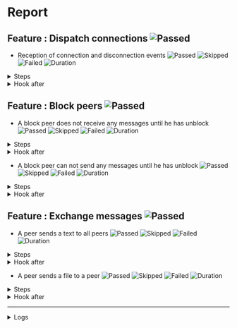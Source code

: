 # Report

## Feature : Dispatch connections ![Passed](https://img.shields.io/badge/Passed-green)

- Reception of connection and disconnection events ![Passed](https://img.shields.io/badge/18-Passed-green) ![Skipped](https://img.shields.io/badge/0-Skipped-yellow) ![Failed](https://img.shields.io/badge/0-Failed-red) ![Duration](https://img.shields.io/badge/127s-585ms-blue)

<details>
<summary>Steps</summary>

  - the following peers are started (line 4) ![Passed](https://img.shields.io/badge/Passed-green) ![Duration](https://img.shields.io/badge/4s-483ms-blue)
  - the peer "P1" connects to "P0" (line 10) ![Passed](https://img.shields.io/badge/Passed-green) ![Duration](https://img.shields.io/badge/0s-22ms-blue)
  - the peer "P0" receives (line 11) ![Passed](https://img.shields.io/badge/Passed-green) ![Duration](https://img.shields.io/badge/0s-5ms-blue)
  - the peer "P1" receives (line 14) ![Passed](https://img.shields.io/badge/Passed-green) ![Duration](https://img.shields.io/badge/0s-6ms-blue)
  - the peer "P2" connects to "P0" (line 17) ![Passed](https://img.shields.io/badge/Passed-green) ![Duration](https://img.shields.io/badge/0s-47ms-blue)
  - the peer "P0" receives (line 18) ![Passed](https://img.shields.io/badge/Passed-green) ![Duration](https://img.shields.io/badge/0s-9ms-blue)
  - the peer "P1" receives (line 21) ![Passed](https://img.shields.io/badge/Passed-green) ![Duration](https://img.shields.io/badge/0s-33ms-blue)
  - the peer "P2" receives (line 24) ![Passed](https://img.shields.io/badge/Passed-green) ![Duration](https://img.shields.io/badge/0s-15ms-blue)
  - the peer "P3" connects to "P0" (line 28) ![Passed](https://img.shields.io/badge/Passed-green) ![Duration](https://img.shields.io/badge/0s-19ms-blue)
  - the peer "P0" receives (line 29) ![Passed](https://img.shields.io/badge/Passed-green) ![Duration](https://img.shields.io/badge/0s-8ms-blue)
  - the peer "P1" receives (line 32) ![Passed](https://img.shields.io/badge/Passed-green) ![Duration](https://img.shields.io/badge/0s-14ms-blue)
  - the peer "P2" receives (line 35) ![Passed](https://img.shields.io/badge/Passed-green) ![Duration](https://img.shields.io/badge/31s-197ms-blue)
  - the peer "P3" receives (line 38) ![Passed](https://img.shields.io/badge/Passed-green) ![Duration](https://img.shields.io/badge/31s-300ms-blue)
  - the peer "P2" disconnects (line 43) ![Passed](https://img.shields.io/badge/Passed-green) ![Duration](https://img.shields.io/badge/0s-8ms-blue)
  - the peer "P0" receives (line 44) ![Passed](https://img.shields.io/badge/Passed-green) ![Duration](https://img.shields.io/badge/0s-16ms-blue)
  - the peer "P1" receives (line 47) ![Passed](https://img.shields.io/badge/Passed-green) ![Duration](https://img.shields.io/badge/0s-12ms-blue)
  - the peer "P3" receives (line 50) ![Passed](https://img.shields.io/badge/Passed-green) ![Duration](https://img.shields.io/badge/60s-385ms-blue)
  - the peer "P2" receives (line 53) ![Passed](https://img.shields.io/badge/Passed-green) ![Duration](https://img.shields.io/badge/0s-1ms-blue)
</details>



<details>
<summary>Hook after</summary>

- ![Failed](https://img.shields.io/badge/Failed-red) ![Duration](https://img.shields.io/badge/30s-96ms-blue)

```
Unable to read errors
```
</details>



## Feature : Block peers ![Passed](https://img.shields.io/badge/Passed-green)

- A block peer does not receive any messages until he has unblock ![Passed](https://img.shields.io/badge/17-Passed-green) ![Skipped](https://img.shields.io/badge/0-Skipped-yellow) ![Failed](https://img.shields.io/badge/0-Failed-red) ![Duration](https://img.shields.io/badge/97s-391ms-blue)

<details>
<summary>Steps</summary>

  - the following peers are started (line 4) ![Passed](https://img.shields.io/badge/Passed-green) ![Duration](https://img.shields.io/badge/4s-482ms-blue)
  - the peer "P1" connects to "P0" (line 9) ![Passed](https://img.shields.io/badge/Passed-green) ![Duration](https://img.shields.io/badge/0s-20ms-blue)
  - the peer "P1" receives (line 10) ![Passed](https://img.shields.io/badge/Passed-green) ![Duration](https://img.shields.io/badge/0s-6ms-blue)
  - the peer "P0" receives (line 13) ![Passed](https://img.shields.io/badge/Passed-green) ![Duration](https://img.shields.io/badge/0s-30ms-blue)
  - the peer "P2" connects to "P0" (line 16) ![Passed](https://img.shields.io/badge/Passed-green) ![Duration](https://img.shields.io/badge/0s-25ms-blue)
  - the peer "P1" receives (line 17) ![Passed](https://img.shields.io/badge/Passed-green) ![Duration](https://img.shields.io/badge/0s-15ms-blue)
  - the peer "P0" receives (line 20) ![Passed](https://img.shields.io/badge/Passed-green) ![Duration](https://img.shields.io/badge/0s-26ms-blue)
  - the peer "P2" receives (line 23) ![Passed](https://img.shields.io/badge/Passed-green) ![Duration](https://img.shields.io/badge/0s-16ms-blue)
  - the peer "P1" blocks the peer "P2" (line 27) ![Passed](https://img.shields.io/badge/Passed-green) ![Duration](https://img.shields.io/badge/0s-17ms-blue)
  - the peer "P2" receives (line 28) ![Passed](https://img.shields.io/badge/Passed-green) ![Duration](https://img.shields.io/badge/0s-17ms-blue)
  - the peer "P1" sends "I am a peer" to "all" (line 31) ![Passed](https://img.shields.io/badge/Passed-green) ![Duration](https://img.shields.io/badge/30s-199ms-blue)
  - the peer "P0" receives (line 32) ![Passed](https://img.shields.io/badge/Passed-green) ![Duration](https://img.shields.io/badge/1s-2ms-blue)
  - the peer "P2" does not receives (line 35) ![Passed](https://img.shields.io/badge/Passed-green) ![Duration](https://img.shields.io/badge/31s-298ms-blue)
  - the peer "P1" unblocks the peer "P2" (line 38) ![Passed](https://img.shields.io/badge/Passed-green) ![Duration](https://img.shields.io/badge/0s-8ms-blue)
  - the peer "P2" receives (line 39) ![Passed](https://img.shields.io/badge/Passed-green) ![Duration](https://img.shields.io/badge/0s-17ms-blue)
  - the peer "P1" sends "Hello" to "all" (line 42) ![Passed](https://img.shields.io/badge/Passed-green) ![Duration](https://img.shields.io/badge/0s-11ms-blue)
  - the peer "P2" receives (line 43) ![Passed](https://img.shields.io/badge/Passed-green) ![Duration](https://img.shields.io/badge/30s-195ms-blue)
</details>



<details>
<summary>Hook after</summary>

- ![Failed](https://img.shields.io/badge/Failed-red) ![Duration](https://img.shields.io/badge/30s-191ms-blue)

```
Unable to read errors
```
</details>


- A block peer can not send any messages until he has unblock ![Passed](https://img.shields.io/badge/17-Passed-green) ![Skipped](https://img.shields.io/badge/0-Skipped-yellow) ![Failed](https://img.shields.io/badge/0-Failed-red) ![Duration](https://img.shields.io/badge/67s-195ms-blue)

<details>
<summary>Steps</summary>

  - the following peers are started (line 48) ![Passed](https://img.shields.io/badge/Passed-green) ![Duration](https://img.shields.io/badge/4s-476ms-blue)
  - the peer "P1" connects to "P0" (line 53) ![Passed](https://img.shields.io/badge/Passed-green) ![Duration](https://img.shields.io/badge/0s-7ms-blue)
  - the peer "P1" receives (line 54) ![Passed](https://img.shields.io/badge/Passed-green) ![Duration](https://img.shields.io/badge/0s-19ms-blue)
  - the peer "P0" receives (line 57) ![Passed](https://img.shields.io/badge/Passed-green) ![Duration](https://img.shields.io/badge/0s-5ms-blue)
  - the peer "P2" connects to "P0" (line 60) ![Passed](https://img.shields.io/badge/Passed-green) ![Duration](https://img.shields.io/badge/0s-31ms-blue)
  - the peer "P1" receives (line 61) ![Passed](https://img.shields.io/badge/Passed-green) ![Duration](https://img.shields.io/badge/0s-26ms-blue)
  - the peer "P0" receives (line 64) ![Passed](https://img.shields.io/badge/Passed-green) ![Duration](https://img.shields.io/badge/0s-12ms-blue)
  - the peer "P2" receives (line 67) ![Passed](https://img.shields.io/badge/Passed-green) ![Duration](https://img.shields.io/badge/0s-31ms-blue)
  - the peer "P2" blocks the peer "P1" (line 71) ![Passed](https://img.shields.io/badge/Passed-green) ![Duration](https://img.shields.io/badge/0s-24ms-blue)
  - the peer "P1" receives (line 72) ![Passed](https://img.shields.io/badge/Passed-green) ![Duration](https://img.shields.io/badge/0s-6ms-blue)
  - the peer "P1" sends "I am a peer" to "all" (line 75) ![Passed](https://img.shields.io/badge/Passed-green) ![Duration](https://img.shields.io/badge/0s-16ms-blue)
  - the peer "P0" receives (line 76) ![Passed](https://img.shields.io/badge/Passed-green) ![Duration](https://img.shields.io/badge/30s-197ms-blue)
  - the peer "P2" does not receives (line 79) ![Passed](https://img.shields.io/badge/Passed-green) ![Duration](https://img.shields.io/badge/32s-296ms-blue)
  - the peer "P2" unblocks the peer "P1" (line 82) ![Passed](https://img.shields.io/badge/Passed-green) ![Duration](https://img.shields.io/badge/0s-11ms-blue)
  - the peer "P1" receives (line 83) ![Passed](https://img.shields.io/badge/Passed-green) ![Duration](https://img.shields.io/badge/0s-16ms-blue)
  - the peer "P1" sends "Hello" to "all" (line 86) ![Passed](https://img.shields.io/badge/Passed-green) ![Duration](https://img.shields.io/badge/0s-5ms-blue)
  - the peer "P2" receives (line 87) ![Passed](https://img.shields.io/badge/Passed-green) ![Duration](https://img.shields.io/badge/0s-9ms-blue)
</details>



<details>
<summary>Hook after</summary>

- ![Failed](https://img.shields.io/badge/Failed-red) ![Duration](https://img.shields.io/badge/60s-385ms-blue)

```
Unable to read errors
```
</details>



## Feature : Exchange messages ![Passed](https://img.shields.io/badge/Passed-green)

- A peer sends a text to all peers ![Passed](https://img.shields.io/badge/13-Passed-green) ![Skipped](https://img.shields.io/badge/0-Skipped-yellow) ![Failed](https://img.shields.io/badge/0-Failed-red) ![Duration](https://img.shields.io/badge/36s-857ms-blue)

<details>
<summary>Steps</summary>

  - the following peers are started (line 4) ![Passed](https://img.shields.io/badge/Passed-green) ![Duration](https://img.shields.io/badge/4s-478ms-blue)
  - the peer "P1" connects to "P0" (line 10) ![Passed](https://img.shields.io/badge/Passed-green) ![Duration](https://img.shields.io/badge/0s-18ms-blue)
  - the peer "P0" receives (line 11) ![Passed](https://img.shields.io/badge/Passed-green) ![Duration](https://img.shields.io/badge/0s-5ms-blue)
  - the peer "P2" connects to "P0" (line 14) ![Passed](https://img.shields.io/badge/Passed-green) ![Duration](https://img.shields.io/badge/0s-5ms-blue)
  - the peer "P0" receives (line 15) ![Passed](https://img.shields.io/badge/Passed-green) ![Duration](https://img.shields.io/badge/0s-31ms-blue)
  - the peer "P3" connects to "P0" (line 18) ![Passed](https://img.shields.io/badge/Passed-green) ![Duration](https://img.shields.io/badge/0s-25ms-blue)
  - the peer "P0" receives (line 19) ![Passed](https://img.shields.io/badge/Passed-green) ![Duration](https://img.shields.io/badge/0s-13ms-blue)
  - the peer "P2" receives (line 22) ![Passed](https://img.shields.io/badge/Passed-green) ![Duration](https://img.shields.io/badge/0s-31ms-blue)
  - the peer "P3" receives (line 27) ![Passed](https://img.shields.io/badge/Passed-green) ![Duration](https://img.shields.io/badge/0s-12ms-blue)
  - the peer "P1" sends "Hello all" to "all" (line 32) ![Passed](https://img.shields.io/badge/Passed-green) ![Duration](https://img.shields.io/badge/0s-18ms-blue)
  - the peer "P0" receives (line 33) ![Passed](https://img.shields.io/badge/Passed-green) ![Duration](https://img.shields.io/badge/0s-15ms-blue)
  - the peer "P2" receives (line 36) ![Passed](https://img.shields.io/badge/Passed-green) ![Duration](https://img.shields.io/badge/30s-198ms-blue)
  - the peer "P3" receives (line 39) ![Passed](https://img.shields.io/badge/Passed-green) ![Duration](https://img.shields.io/badge/2s-3ms-blue)
</details>



<details>
<summary>Hook after</summary>

- ![Failed](https://img.shields.io/badge/Failed-red) ![Duration](https://img.shields.io/badge/30s-304ms-blue)

```
Unable to read errors
```
</details>


- A peer sends a file to a peer ![Passed](https://img.shields.io/badge/11-Passed-green) ![Skipped](https://img.shields.io/badge/0-Skipped-yellow) ![Failed](https://img.shields.io/badge/0-Failed-red) ![Duration](https://img.shields.io/badge/4s-658ms-blue)

<details>
<summary>Steps</summary>

  - the following peers are started (line 44) ![Passed](https://img.shields.io/badge/Passed-green) ![Duration](https://img.shields.io/badge/4s-474ms-blue)
  - the peer "P1" connects to "P0" (line 50) ![Passed](https://img.shields.io/badge/Passed-green) ![Duration](https://img.shields.io/badge/0s-20ms-blue)
  - the peer "P0" receives (line 51) ![Passed](https://img.shields.io/badge/Passed-green) ![Duration](https://img.shields.io/badge/0s-8ms-blue)
  - the peer "P2" connects to "P0" (line 54) ![Passed](https://img.shields.io/badge/Passed-green) ![Duration](https://img.shields.io/badge/0s-9ms-blue)
  - the peer "P0" receives (line 55) ![Passed](https://img.shields.io/badge/Passed-green) ![Duration](https://img.shields.io/badge/0s-44ms-blue)
  - the peer "P3" connects to "P0" (line 58) ![Passed](https://img.shields.io/badge/Passed-green) ![Duration](https://img.shields.io/badge/0s-11ms-blue)
  - the peer "P0" receives (line 59) ![Passed](https://img.shields.io/badge/Passed-green) ![Duration](https://img.shields.io/badge/0s-35ms-blue)
  - the peer "P2" receives (line 62) ![Passed](https://img.shields.io/badge/Passed-green) ![Duration](https://img.shields.io/badge/0s-13ms-blue)
  - the peer "P3" receives (line 67) ![Passed](https://img.shields.io/badge/Passed-green) ![Duration](https://img.shields.io/badge/0s-18ms-blue)
  - the peer "P2" sends "file:/tests/test.txt" to "P1" (line 72) ![Passed](https://img.shields.io/badge/Passed-green) ![Duration](https://img.shields.io/badge/0s-15ms-blue)
  - the peer "P1" receives (line 73) ![Passed](https://img.shields.io/badge/Passed-green) ![Duration](https://img.shields.io/badge/0s-6ms-blue)
</details>



<details>
<summary>Hook after</summary>

- ![Failed](https://img.shields.io/badge/Failed-red) ![Duration](https://img.shields.io/badge/32s-197ms-blue)

```
Unable to read errors
```
</details>


---


<details>
<summary>Logs</summary>

```
  2023-10-31T10:30:23.093356Z  INFO rudp2plib::thread: Peer started on port 9000.
    at rudp2p/src/thread.rs:93

  2023-10-31T10:30:23.386143Z  INFO rudp2plib::thread: Peer started on port 9001.
    at rudp2p/src/thread.rs:93

  2023-10-31T10:30:23.814345Z  INFO rudp2plib::thread: Peer started on port 9002.
    at rudp2p/src/thread.rs:93

  2023-10-31T10:30:23.999546Z  INFO rudp2plib::thread: Peer started on port 9003.
    at rudp2p/src/thread.rs:93

  2023-10-31T10:30:24.089045Z  INFO rudp2plib::thread: Peer started on port 9100.
    at rudp2p/src/thread.rs:93

  2023-10-31T10:30:24.435499Z  INFO rudp2plib::thread: Peer started on port 9101.
    at rudp2p/src/thread.rs:93

  2023-10-31T10:30:24.812389Z  INFO rudp2plib::thread: Peer started on port 9102.
    at rudp2p/src/thread.rs:93

  2023-10-31T10:30:25.110986Z  INFO rudp2plib::thread: Peer started on port 9200.
    at rudp2p/src/thread.rs:93

  2023-10-31T10:30:25.268725Z  INFO rudp2plib::thread: Peer started on port 9201.
    at rudp2p/src/thread.rs:93

  2023-10-31T10:30:25.706605Z  INFO rudp2plib::thread: Peer started on port 9202.
    at rudp2p/src/thread.rs:93

  2023-10-31T10:30:25.911495Z  INFO rudp2plib::thread: Peer started on port 9300.
    at rudp2p/src/thread.rs:93

  2023-10-31T10:30:26.208406Z  INFO rudp2plib::thread: Peer started on port 9301.
    at rudp2p/src/thread.rs:93

  2023-10-31T10:30:26.403096Z  INFO rudp2plib::thread: Peer started on port 9302.
    at rudp2p/src/thread.rs:93

  2023-10-31T10:30:26.521373Z  INFO rudp2plib::thread: Peer started on port 9303.
    at rudp2p/src/thread.rs:93

  2023-10-31T10:30:26.922414Z  INFO rudp2plib::thread: Peer started on port 9400.
    at rudp2p/src/thread.rs:93

  2023-10-31T10:30:27.071000Z  INFO rudp2plib::thread: Peer started on port 9401.
    at rudp2p/src/thread.rs:93

  2023-10-31T10:30:27.254269Z  INFO rudp2plib::thread: Peer started on port 9402.
    at rudp2p/src/thread.rs:93

  2023-10-31T10:30:27.454777Z  INFO rudp2plib::thread: Peer started on port 9403.
    at rudp2p/src/thread.rs:93

  2023-10-31T10:30:27.641479Z  INFO rudp2plib::thread: Peer stopped on port 9403.
    at rudp2p/src/thread.rs:126

  2023-10-31T10:30:27.742156Z  INFO rudp2plib::thread: Peer stopped on port 9402.
    at rudp2p/src/thread.rs:126

  2023-10-31T10:30:59.841477Z  INFO rudp2plib::thread: Peer stopped on port 9302.
    at rudp2p/src/thread.rs:126

  2023-10-31T10:30:59.844229Z  INFO rudp2plib::thread: Peer stopped on port 9301.
    at rudp2p/src/thread.rs:126

  2023-10-31T10:30:59.941495Z  INFO rudp2plib::thread: Peer stopped on port 9300.
    at rudp2p/src/thread.rs:126

  2023-10-31T10:31:00.041885Z  INFO rudp2plib::thread: Peer stopped on port 9303.
    at rudp2p/src/thread.rs:126

  2023-10-31T10:31:30.175397Z  INFO rudp2plib::thread: Peer stopped on port 9201.
    at rudp2p/src/thread.rs:126

  2023-10-31T10:31:30.277848Z  INFO rudp2plib::thread: Peer stopped on port 9200.
    at rudp2p/src/thread.rs:126

  2023-10-31T10:31:30.280680Z  INFO rudp2plib::thread: Peer stopped on port 9202.
    at rudp2p/src/thread.rs:126

  2023-10-31T10:32:00.369958Z  INFO rudp2plib::thread: Peer stopped on port 9100.
    at rudp2p/src/thread.rs:126

  2023-10-31T10:32:00.470440Z  INFO rudp2plib::thread: Peer stopped on port 9101.
    at rudp2p/src/thread.rs:126

  2023-10-31T10:32:30.563296Z  INFO rudp2plib::thread: Peer stopped on port 9001.
    at rudp2p/src/thread.rs:126

  2023-10-31T10:32:30.563964Z  INFO rudp2plib::thread: Peer stopped on port 9002.
    at rudp2p/src/thread.rs:126

  2023-10-31T10:32:30.570178Z  INFO rudp2plib::thread: Peer stopped on port 9003.
    at rudp2p/src/thread.rs:126

  2023-10-31T10:30:23.093356Z  INFO rudp2plib::thread: Peer started on port 9000.
    at rudp2p/src/thread.rs:93

  2023-10-31T10:30:23.386143Z  INFO rudp2plib::thread: Peer started on port 9001.
    at rudp2p/src/thread.rs:93

  2023-10-31T10:30:23.814345Z  INFO rudp2plib::thread: Peer started on port 9002.
    at rudp2p/src/thread.rs:93

  2023-10-31T10:30:23.999546Z  INFO rudp2plib::thread: Peer started on port 9003.
    at rudp2p/src/thread.rs:93

  2023-10-31T10:30:24.089045Z  INFO rudp2plib::thread: Peer started on port 9100.
    at rudp2p/src/thread.rs:93

  2023-10-31T10:30:24.435499Z  INFO rudp2plib::thread: Peer started on port 9101.
    at rudp2p/src/thread.rs:93

  2023-10-31T10:30:24.812389Z  INFO rudp2plib::thread: Peer started on port 9102.
    at rudp2p/src/thread.rs:93

  2023-10-31T10:30:25.110986Z  INFO rudp2plib::thread: Peer started on port 9200.
    at rudp2p/src/thread.rs:93

  2023-10-31T10:30:25.268725Z  INFO rudp2plib::thread: Peer started on port 9201.
    at rudp2p/src/thread.rs:93

  2023-10-31T10:30:25.706605Z  INFO rudp2plib::thread: Peer started on port 9202.
    at rudp2p/src/thread.rs:93

  2023-10-31T10:30:25.911495Z  INFO rudp2plib::thread: Peer started on port 9300.
    at rudp2p/src/thread.rs:93

  2023-10-31T10:30:26.208406Z  INFO rudp2plib::thread: Peer started on port 9301.
    at rudp2p/src/thread.rs:93

  2023-10-31T10:30:26.403096Z  INFO rudp2plib::thread: Peer started on port 9302.
    at rudp2p/src/thread.rs:93

  2023-10-31T10:30:26.521373Z  INFO rudp2plib::thread: Peer started on port 9303.
    at rudp2p/src/thread.rs:93

  2023-10-31T10:30:26.922414Z  INFO rudp2plib::thread: Peer started on port 9400.
    at rudp2p/src/thread.rs:93

  2023-10-31T10:30:27.071000Z  INFO rudp2plib::thread: Peer started on port 9401.
    at rudp2p/src/thread.rs:93

  2023-10-31T10:30:27.254269Z  INFO rudp2plib::thread: Peer started on port 9402.
    at rudp2p/src/thread.rs:93

  2023-10-31T10:30:27.454777Z  INFO rudp2plib::thread: Peer started on port 9403.
    at rudp2p/src/thread.rs:93

  2023-10-31T10:30:27.641479Z  INFO rudp2plib::thread: Peer stopped on port 9403.
    at rudp2p/src/thread.rs:126

  2023-10-31T10:30:27.742156Z  INFO rudp2plib::thread: Peer stopped on port 9402.
    at rudp2p/src/thread.rs:126

  2023-10-31T10:30:59.841477Z  INFO rudp2plib::thread: Peer stopped on port 9302.
    at rudp2p/src/thread.rs:126

  2023-10-31T10:30:59.844229Z  INFO rudp2plib::thread: Peer stopped on port 9301.
    at rudp2p/src/thread.rs:126

  2023-10-31T10:30:59.941495Z  INFO rudp2plib::thread: Peer stopped on port 9300.
    at rudp2p/src/thread.rs:126

  2023-10-31T10:31:00.041885Z  INFO rudp2plib::thread: Peer stopped on port 9303.
    at rudp2p/src/thread.rs:126

  2023-10-31T10:31:30.175397Z  INFO rudp2plib::thread: Peer stopped on port 9201.
    at rudp2p/src/thread.rs:126

  2023-10-31T10:31:30.277848Z  INFO rudp2plib::thread: Peer stopped on port 9200.
    at rudp2p/src/thread.rs:126

  2023-10-31T10:31:30.280680Z  INFO rudp2plib::thread: Peer stopped on port 9202.
    at rudp2p/src/thread.rs:126

  2023-10-31T10:32:00.369958Z  INFO rudp2plib::thread: Peer stopped on port 9100.
    at rudp2p/src/thread.rs:126

  2023-10-31T10:32:00.470440Z  INFO rudp2plib::thread: Peer stopped on port 9101.
    at rudp2p/src/thread.rs:126

  2023-10-31T10:32:30.563296Z  INFO rudp2plib::thread: Peer stopped on port 9001.
    at rudp2p/src/thread.rs:126

  2023-10-31T10:32:30.563964Z  INFO rudp2plib::thread: Peer stopped on port 9002.
    at rudp2p/src/thread.rs:126

  2023-10-31T10:32:30.570178Z  INFO rudp2plib::thread: Peer stopped on port 9003.
    at rudp2p/src/thread.rs:126

  2023-10-31T10:30:23.093356Z  INFO rudp2plib::thread: Peer started on port 9000.
    at rudp2p/src/thread.rs:93

  2023-10-31T10:30:23.386143Z  INFO rudp2plib::thread: Peer started on port 9001.
    at rudp2p/src/thread.rs:93

  2023-10-31T10:30:23.814345Z  INFO rudp2plib::thread: Peer started on port 9002.
    at rudp2p/src/thread.rs:93

  2023-10-31T10:30:23.999546Z  INFO rudp2plib::thread: Peer started on port 9003.
    at rudp2p/src/thread.rs:93

  2023-10-31T10:30:24.089045Z  INFO rudp2plib::thread: Peer started on port 9100.
    at rudp2p/src/thread.rs:93

  2023-10-31T10:30:24.435499Z  INFO rudp2plib::thread: Peer started on port 9101.
    at rudp2p/src/thread.rs:93

  2023-10-31T10:30:24.812389Z  INFO rudp2plib::thread: Peer started on port 9102.
    at rudp2p/src/thread.rs:93

  2023-10-31T10:30:25.110986Z  INFO rudp2plib::thread: Peer started on port 9200.
    at rudp2p/src/thread.rs:93

  2023-10-31T10:30:25.268725Z  INFO rudp2plib::thread: Peer started on port 9201.
    at rudp2p/src/thread.rs:93

  2023-10-31T10:30:25.706605Z  INFO rudp2plib::thread: Peer started on port 9202.
    at rudp2p/src/thread.rs:93

  2023-10-31T10:30:25.911495Z  INFO rudp2plib::thread: Peer started on port 9300.
    at rudp2p/src/thread.rs:93

  2023-10-31T10:30:26.208406Z  INFO rudp2plib::thread: Peer started on port 9301.
    at rudp2p/src/thread.rs:93

  2023-10-31T10:30:26.403096Z  INFO rudp2plib::thread: Peer started on port 9302.
    at rudp2p/src/thread.rs:93

  2023-10-31T10:30:26.521373Z  INFO rudp2plib::thread: Peer started on port 9303.
    at rudp2p/src/thread.rs:93

  2023-10-31T10:30:26.922414Z  INFO rudp2plib::thread: Peer started on port 9400.
    at rudp2p/src/thread.rs:93

  2023-10-31T10:30:27.071000Z  INFO rudp2plib::thread: Peer started on port 9401.
    at rudp2p/src/thread.rs:93

  2023-10-31T10:30:27.254269Z  INFO rudp2plib::thread: Peer started on port 9402.
    at rudp2p/src/thread.rs:93

  2023-10-31T10:30:27.454777Z  INFO rudp2plib::thread: Peer started on port 9403.
    at rudp2p/src/thread.rs:93

  2023-10-31T10:30:27.641479Z  INFO rudp2plib::thread: Peer stopped on port 9403.
    at rudp2p/src/thread.rs:126

  2023-10-31T10:30:27.742156Z  INFO rudp2plib::thread: Peer stopped on port 9402.
    at rudp2p/src/thread.rs:126

  2023-10-31T10:30:59.841477Z  INFO rudp2plib::thread: Peer stopped on port 9302.
    at rudp2p/src/thread.rs:126

  2023-10-31T10:30:59.844229Z  INFO rudp2plib::thread: Peer stopped on port 9301.
    at rudp2p/src/thread.rs:126

  2023-10-31T10:30:59.941495Z  INFO rudp2plib::thread: Peer stopped on port 9300.
    at rudp2p/src/thread.rs:126

  2023-10-31T10:31:00.041885Z  INFO rudp2plib::thread: Peer stopped on port 9303.
    at rudp2p/src/thread.rs:126

  2023-10-31T10:31:30.175397Z  INFO rudp2plib::thread: Peer stopped on port 9201.
    at rudp2p/src/thread.rs:126

  2023-10-31T10:31:30.277848Z  INFO rudp2plib::thread: Peer stopped on port 9200.
    at rudp2p/src/thread.rs:126

  2023-10-31T10:31:30.280680Z  INFO rudp2plib::thread: Peer stopped on port 9202.
    at rudp2p/src/thread.rs:126

  2023-10-31T10:32:00.369958Z  INFO rudp2plib::thread: Peer stopped on port 9100.
    at rudp2p/src/thread.rs:126

  2023-10-31T10:32:00.470440Z  INFO rudp2plib::thread: Peer stopped on port 9101.
    at rudp2p/src/thread.rs:126

  2023-10-31T10:32:30.563296Z  INFO rudp2plib::thread: Peer stopped on port 9001.
    at rudp2p/src/thread.rs:126

  2023-10-31T10:32:30.563964Z  INFO rudp2plib::thread: Peer stopped on port 9002.
    at rudp2p/src/thread.rs:126

  2023-10-31T10:32:30.570178Z  INFO rudp2plib::thread: Peer stopped on port 9003.
    at rudp2p/src/thread.rs:126

  2023-10-31T10:30:23.093356Z  INFO rudp2plib::thread: Peer started on port 9000.
    at rudp2p/src/thread.rs:93

  2023-10-31T10:30:23.386143Z  INFO rudp2plib::thread: Peer started on port 9001.
    at rudp2p/src/thread.rs:93

  2023-10-31T10:30:23.814345Z  INFO rudp2plib::thread: Peer started on port 9002.
    at rudp2p/src/thread.rs:93

  2023-10-31T10:30:23.999546Z  INFO rudp2plib::thread: Peer started on port 9003.
    at rudp2p/src/thread.rs:93

  2023-10-31T10:30:24.089045Z  INFO rudp2plib::thread: Peer started on port 9100.
    at rudp2p/src/thread.rs:93

  2023-10-31T10:30:24.435499Z  INFO rudp2plib::thread: Peer started on port 9101.
    at rudp2p/src/thread.rs:93

  2023-10-31T10:30:24.812389Z  INFO rudp2plib::thread: Peer started on port 9102.
    at rudp2p/src/thread.rs:93

  2023-10-31T10:30:25.110986Z  INFO rudp2plib::thread: Peer started on port 9200.
    at rudp2p/src/thread.rs:93

  2023-10-31T10:30:25.268725Z  INFO rudp2plib::thread: Peer started on port 9201.
    at rudp2p/src/thread.rs:93

  2023-10-31T10:30:25.706605Z  INFO rudp2plib::thread: Peer started on port 9202.
    at rudp2p/src/thread.rs:93

  2023-10-31T10:30:25.911495Z  INFO rudp2plib::thread: Peer started on port 9300.
    at rudp2p/src/thread.rs:93

  2023-10-31T10:30:26.208406Z  INFO rudp2plib::thread: Peer started on port 9301.
    at rudp2p/src/thread.rs:93

  2023-10-31T10:30:26.403096Z  INFO rudp2plib::thread: Peer started on port 9302.
    at rudp2p/src/thread.rs:93

  2023-10-31T10:30:26.521373Z  INFO rudp2plib::thread: Peer started on port 9303.
    at rudp2p/src/thread.rs:93

  2023-10-31T10:30:26.922414Z  INFO rudp2plib::thread: Peer started on port 9400.
    at rudp2p/src/thread.rs:93

  2023-10-31T10:30:27.071000Z  INFO rudp2plib::thread: Peer started on port 9401.
    at rudp2p/src/thread.rs:93

  2023-10-31T10:30:27.254269Z  INFO rudp2plib::thread: Peer started on port 9402.
    at rudp2p/src/thread.rs:93

  2023-10-31T10:30:27.454777Z  INFO rudp2plib::thread: Peer started on port 9403.
    at rudp2p/src/thread.rs:93

  2023-10-31T10:30:27.641479Z  INFO rudp2plib::thread: Peer stopped on port 9403.
    at rudp2p/src/thread.rs:126

  2023-10-31T10:30:27.742156Z  INFO rudp2plib::thread: Peer stopped on port 9402.
    at rudp2p/src/thread.rs:126

  2023-10-31T10:30:59.841477Z  INFO rudp2plib::thread: Peer stopped on port 9302.
    at rudp2p/src/thread.rs:126

  2023-10-31T10:30:59.844229Z  INFO rudp2plib::thread: Peer stopped on port 9301.
    at rudp2p/src/thread.rs:126

  2023-10-31T10:30:59.941495Z  INFO rudp2plib::thread: Peer stopped on port 9300.
    at rudp2p/src/thread.rs:126

  2023-10-31T10:31:00.041885Z  INFO rudp2plib::thread: Peer stopped on port 9303.
    at rudp2p/src/thread.rs:126

  2023-10-31T10:30:23.093356Z  INFO rudp2plib::thread: Peer started on port 9000.
    at rudp2p/src/thread.rs:93

  2023-10-31T10:30:23.386143Z  INFO rudp2plib::thread: Peer started on port 9001.
    at rudp2p/src/thread.rs:93

  2023-10-31T10:30:23.814345Z  INFO rudp2plib::thread: Peer started on port 9002.
    at rudp2p/src/thread.rs:93

  2023-10-31T10:30:23.999546Z  INFO rudp2plib::thread: Peer started on port 9003.
    at rudp2p/src/thread.rs:93

  2023-10-31T10:30:24.089045Z  INFO rudp2plib::thread: Peer started on port 9100.
    at rudp2p/src/thread.rs:93

  2023-10-31T10:30:24.435499Z  INFO rudp2plib::thread: Peer started on port 9101.
    at rudp2p/src/thread.rs:93

  2023-10-31T10:30:24.812389Z  INFO rudp2plib::thread: Peer started on port 9102.
    at rudp2p/src/thread.rs:93

  2023-10-31T10:30:25.110986Z  INFO rudp2plib::thread: Peer started on port 9200.
    at rudp2p/src/thread.rs:93

  2023-10-31T10:30:25.268725Z  INFO rudp2plib::thread: Peer started on port 9201.
    at rudp2p/src/thread.rs:93

  2023-10-31T10:30:25.706605Z  INFO rudp2plib::thread: Peer started on port 9202.
    at rudp2p/src/thread.rs:93

  2023-10-31T10:30:25.911495Z  INFO rudp2plib::thread: Peer started on port 9300.
    at rudp2p/src/thread.rs:93

  2023-10-31T10:30:26.208406Z  INFO rudp2plib::thread: Peer started on port 9301.
    at rudp2p/src/thread.rs:93

  2023-10-31T10:30:26.403096Z  INFO rudp2plib::thread: Peer started on port 9302.
    at rudp2p/src/thread.rs:93

  2023-10-31T10:30:26.521373Z  INFO rudp2plib::thread: Peer started on port 9303.
    at rudp2p/src/thread.rs:93

  2023-10-31T10:30:26.922414Z  INFO rudp2plib::thread: Peer started on port 9400.
    at rudp2p/src/thread.rs:93

  2023-10-31T10:30:27.071000Z  INFO rudp2plib::thread: Peer started on port 9401.
    at rudp2p/src/thread.rs:93

  2023-10-31T10:30:27.254269Z  INFO rudp2plib::thread: Peer started on port 9402.
    at rudp2p/src/thread.rs:93

  2023-10-31T10:30:27.454777Z  INFO rudp2plib::thread: Peer started on port 9403.
    at rudp2p/src/thread.rs:93

  2023-10-31T10:30:27.641479Z  INFO rudp2plib::thread: Peer stopped on port 9403.
    at rudp2p/src/thread.rs:126

  2023-10-31T10:30:27.742156Z  INFO rudp2plib::thread: Peer stopped on port 9402.
    at rudp2p/src/thread.rs:126

  2023-10-31T10:30:59.841477Z  INFO rudp2plib::thread: Peer stopped on port 9302.
    at rudp2p/src/thread.rs:126

  2023-10-31T10:30:59.844229Z  INFO rudp2plib::thread: Peer stopped on port 9301.
    at rudp2p/src/thread.rs:126

  2023-10-31T10:30:59.941495Z  INFO rudp2plib::thread: Peer stopped on port 9300.
    at rudp2p/src/thread.rs:126

  2023-10-31T10:31:00.041885Z  INFO rudp2plib::thread: Peer stopped on port 9303.
    at rudp2p/src/thread.rs:126


```
</details>

